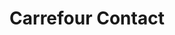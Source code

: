 ---
title: "Carrefour Contact"
url: /lafrancaise/carrefour-contact-rue-du-rival-bas/
shop: Supermarkt
---